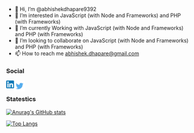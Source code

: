 - 👋 Hi, I’m @abhishekdhapare9392
- 👀 I’m interested in JavaScript (with Node and Frameworks) and PHP (with Frameworks)
- 🌱 I’m currently Working with JavaScript (with Node and Frameworks) and PHP (with Frameworks)
- 💞️ I’m looking to collaborate on JavaScript (with Node and Frameworks) and PHP (with Frameworks)
- 📫 How to reach me abhishek.dhapare@gmail.com

### Social

<a href="https://www.linkedin.com/in/abhishek-dhapare-b7a69635/"><img align="left" src="https://raw.githubusercontent.com/abhishekdhapare9392/abhishekdhapare9392/master/images/linkedin.png" alt="icon | LinkedIn" width="21px"/></a>
<a href="https://twitter.com/dhaparesol/"><img align="left" src="https://raw.githubusercontent.com/abhishekdhapare9392/abhishekdhapare9392/master/images/twitter.png" alt="icon | Twitter" width="30px"/></a>
<br>

### Statestics

[![Anurag's GitHub stats](https://github-readme-stats.vercel.app/api?username=abhishekdhapare9392)](https://github.com/abhishekdhapare9392/github-readme-stats)

[![Top Langs](https://github-readme-stats.vercel.app/api/top-langs/?username=abhishekdhapare9392&layout=compact)](https://github.com/abhishekdhapare9392)
